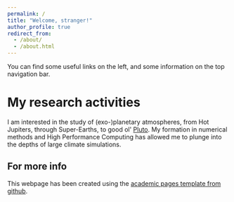 ```yaml
---
permalink: /
title: "Welcome, stranger!"
author_profile: true
redirect_from:
  - /about/
  - /about.html
---
```


You can find some useful links on the left, and some information on the top navigation bar.

My research activities
======

I am interested in the study of (exo-)planetary atmospheres, from Hot Jupiters, through Super-Earths, to good ol' [Pluto](https://www.youtube.com/watch?v=YJPHK5NNtpQ&pp=ygUWZG9uJ3QgdGFsayBhYm91dCBwbHV0bw%3D%3D).
My formation in numerical methods and High Performance Computing has allowed me  to plunge into the depths of large climate simulations.

<p style="line-height: 150%;>
          @@@@@@@@@@@@@@@@@@@@@@@@@@@@@@@@@@@@@@@@@@@@@@@@@@@@@@@@@@@@@@@@@@@@@@
          @@@@@@@@@@@@@@@@@@@@@@@@@+......:......:.:::-@@@@@@@@@@@@@@@@@@@@@@@@@
          @@@@@@@@@@@@@@@@@@@*:.:...=-=:=::+*:=+=--=#==:-----%@@@@@@@@@@@@@@@@@@
          @@@@@@@@@@@@@@@#..-....:+--:=+=:-:.:-=:#%++*-:+--=+-+==%@@@@@@@@@@@@@@
          @@@@@@@@@@@@@...::...:.+::::-=-=+.@*+%+-::-+++*=#*+-++**++@@@@@@@@@@@@
          @@@@@@@@@@*-==.:-:-.:=.-::-::-*..:::::==:::-:::=----+*=-=+%#%@@@@@@@@@
          @@@@@@@@@:::+..-:.:..:.:.::.--:..:::-::.:-.:=:-+=::-+=*###++#+@@@@@@@@
          @@@@@@@:.-=#..:-:-+........:=..:-:.:::.:::.==:-#+-@#+*-+++%+-=*%@@@@@@
          @@@@@@.@.=-*==-+:.......-::.-:::-::=.:.:.+...=..+==::@=+##%+@#=@@@@@@@
          @@@@@.-%.@#.:-.=:....:...:-.=...+::-.-+.*-.%#=:+:==-*-#:@-#*+#@*%@@@@@
          @@@@.%+%#@.=++=--%..==...:=--*=*..@--:::==@==.++=-+-%-=###%**%#%+#@@@@
          @@@@*+##-%-@.*::..:*.-:#.#-.*:++-*.:*==%+%.:#+%==*-%+=+=-=%+@-@##+@@@@
          @@@*#*#%:%-*+@:*.*+%.::#::..*@@*@..%-.=#=*-@+-#:*#%:#*+-*=%.#.=%*+@@@@
          @@@%#@*#-#=+#:@@@####@.++.-@*.:::@@+-:*.::.:@@%+*#@*##*=#:++@%%***#@@@
          @@@@#@%=+**:*@*:+#==.*.#+=@@*#%@*=-.:.:::-:+::.%-**#%*:@-%-=:%*-+@@@@@
          @@@%@@@%%=%#.@@*%@@@%+%@@*@.-@%.::#::::--:::::-:.@=::=--=+==**#@*%@@@@
          @@@@%@%=@***@:+-.@+-@%@*%.=@+@.:..-:-:::::-::.::.::-:-::**:**#+**@@@@@
          @@@@%%@@@@@#%@@+@*--#@@@@+@@.::+::--.::-::::::::%-:::-:@:=-++@+#%@@@@@
          @@@@@%%@%@@@@%*@@@#@#*-##-=@.:.*:-:::-:--:::-::-::*:=%=*-####@%%@@@@@@
          @@@@@@%%@@@@@@@@@%@=-#@@-+@.@@@..::-::::-:::+-:--::-:::@:%-++#%@@@@@@@
          @@@@@@@@%%@%@@@@@@@@@@@@@@@*@*.%@=*.::::-:---=*---@:*@@#++*%@@@@@@@@@@
          @@@@@@@@@%%@@@%%@@@@@%@@@%@@@@@..=@#*+::-+=-=-#=+:::::-==@@@@@@@@@@@@@
          @@@@@@@@@@@#%%@@@@@@@@@@@@%@@@@@*@..@@@@%====-++-#@@@@@@@@@@@@@@@@@@@@
          @@@@@@@@@@@@@@%%%%@@%@@@@@@@@@@@@@@@==+=-+*++#*+@@%%@@@@@@@@@@@@@@@@@@
          @@@@@@@@@@@@@@@@@@%%%@@@@@@@@@@@#%@=---*%@+++====%@@@@@@@@@@@@@@@@@@@@
          @@@@@@@@@@@@@@@@@@@@@@+=+:-:-==.#.=*=@##*#*%%@@@@@@@@@@@@@@@@@@@@@@@@@
          @@@@@@@@@@@@@@@@@@@@@@@@@@@@@@@@@@@@@%@@@@@@@@@@@@@@@@@@@@@@@@@@@@@@@@
          @@@@@@@@@@@@@@@@@@@@@@@@@@@@@@@@@@@@@@@@@@@@@@@@@@@@@@@@@@@@@@@@@@@@@@
</p>

<!--
Create content & metadata
------
For site content, there is one markdown file for each type of content, which are stored in directories like _publications, _talks, _posts, _teaching, or _pages. For example, each talk is a markdown file in the [_talks directory](https://github.com/academicpages/academicpages.github.io/tree/master/_talks). At the top of each markdown file is structured data in YAML about the talk, which the theme will parse to do lots of cool stuff. The same structured data about a talk is used to generate the list of talks on the [Talks page](https://academicpages.github.io/talks), each [individual page](https://academicpages.github.io/talks/2012-03-01-talk-1) for specific talks, the talks section for the [CV page](https://academicpages.github.io/cv), and the [map of places you've given a talk](https://academicpages.github.io/talkmap.html) (if you run this [python file](https://github.com/academicpages/academicpages.github.io/blob/master/talkmap.py) or [Jupyter notebook](https://github.com/academicpages/academicpages.github.io/blob/master/talkmap.ipynb), which creates the HTML for the map based on the contents of the _talks directory).

**Markdown generator**

I have also created [a set of Jupyter notebooks](https://github.com/academicpages/academicpages.github.io/tree/master/markdown_generator
) that converts a CSV containing structured data about talks or presentations into individual markdown files that will be properly formatted for the Academic Pages template. The sample CSVs in that directory are the ones I used to create my own personal website at stuartgeiger.com. My usual workflow is that I keep a spreadsheet of my publications and talks, then run the code in these notebooks to generate the markdown files, then commit and push them to the GitHub repository.

How to edit your site's GitHub repository
------
Many people use a git client to create files on their local computer and then push them to GitHub's servers. If you are not familiar with git, you can directly edit these configuration and markdown files directly in the github.com interface. Navigate to a file (like [this one](https://github.com/academicpages/academicpages.github.io/blob/master/_talks/2012-03-01-talk-1.md) and click the pencil icon in the top right of the content preview (to the right of the "Raw | Blame | History" buttons). You can delete a file by clicking the trashcan icon to the right of the pencil icon. You can also create new files or upload files by navigating to a directory and clicking the "Create new file" or "Upload files" buttons.

Example: editing a markdown file for a talk
![Editing a markdown file for a talk](/images/editing-talk.png) -->

For more info
------
This webpage has been created using the [academic pages template from github](https://academicpages.github.io/).
